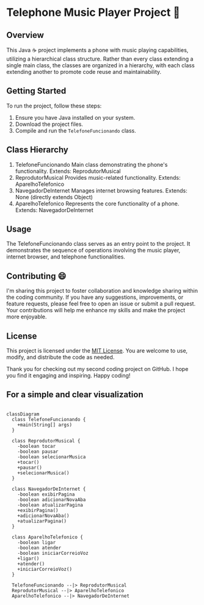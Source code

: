 # Telephone Music Player Project 📱

## Overview

This Java ☕ project implements a phone with music playing capabilities, utilizing a hierarchical class structure. Rather than every class extending a single main class, the classes are organized in a hierarchy, with each class extending another to promote code reuse and maintainability.

## Getting Started

To run the project, follow these steps:

1. Ensure you have Java installed on your system.
2. Download the project files.
3. Compile and run the `TelefoneFuncionando` class.


## Class Hierarchy
1. TelefoneFuncionando
Main class demonstrating the phone's functionality.
Extends: ReprodutorMusical
2. ReprodutorMusical
Provides music-related functionality.
Extends: AparelhoTelefonico
3. NavegadorDeInternet
Manages internet browsing features.
Extends: None (directly extends Object)
4. AparelhoTelefonico
Represents the core functionality of a phone.
Extends: NavegadorDeInternet


## Usage
The TelefoneFuncionando class serves as an entry point to the project. It demonstrates the sequence of operations involving the music player, internet browser, and telephone functionalities.


## Contributing 😄

I'm sharing this project to foster collaboration and knowledge sharing within the coding community. If you have any suggestions, improvements, or feature requests, please feel free to open an issue or submit a pull request. Your contributions will help me enhance my skills and make the project more enjoyable.

## License

This project is licensed under the [MIT License](LICENSE). You are welcome to use, modify, and distribute the code as needed.


Thank you for checking out my second coding project on GitHub. I hope you find it engaging and inspiring. Happy coding!


## For a simple and clear visualization

```mermaid
 
classDiagram
  class TelefoneFuncionando {
    +main(String[] args)
  }

  class ReprodutorMusical {
    -boolean tocar
    -boolean pausar
    -boolean selecionarMusica
    +tocar()
    +pausar()
    +selecionarMusica()
  }

  class NavegadorDeInternet {
    -boolean exibirPagina
    -boolean adicionarNovaAba
    -boolean atualizarPagina
    +exibirPagina()
    +adicionarNovaAba()
    +atualizarPagina()
  }

  class AparelhoTelefonico {
    -boolean ligar
    -boolean atender
    -boolean iniciarCorreioVoz
    +ligar()
    +atender()
    +iniciarCorreioVoz()
  }

  TelefoneFuncionando --|> ReprodutorMusical
  ReprodutorMusical --|> AparelhoTelefonico
  AparelhoTelefonico --|> NavegadorDeInternet
